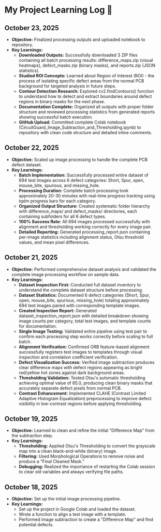 # My Project Learning Log 📝

## October 23, 2025

* **Objective:** Finalized processing outputs and uploaded notebook to repository.
* **Key Learnings:**
    * **Downloaded Outputs:** Successfully downloaded 3 ZIP files containing all batch processing results: difference_maps.zip (visual heatmaps), defect_masks.zip (binary masks), and reports.zip (JSON statistics).
    * **Studied ROI Concepts:** Learned about Region of Interest (ROI) - the process of isolating specific defect areas from the normal PCB background for targeted analysis in future steps.
    * **Contour Detection Research:** Explored cv2.findContours() function to understand how to detect and extract boundaries around defect regions in binary masks for the next phase.
    * **Documentation Complete:** Organized all outputs with proper folder structure and reviewed processing statistics from generated reports showing successful batch execution.
    * **GitHub Upload:** Committed complete Colab notebook (CircuitGuard_Image_Subtraction_and_Thresholding.ipynb) to repository with clean code structure and detailed inline comments.

## October 22, 2025

* **Objective:** Scaled up image processing to handle the complete PCB defect dataset.
* **Key Learnings:**
    * **Batch Implementation:** Successfully processed entire dataset of 694 test images across 6 defect categories: Short, Spur, open, mouse_bite, spurious, and missing_hole.
    * **Processing Duration:** Complete batch processing took approximately 20-30 minutes with real-time progress tracking using tqdm progress bars for each category.
    * **Organized Output Structure:** Created systematic folder hierarchy with difference_maps/ and defect_masks/ directories, each containing subfolders for all 6 defect types.
    * **100% Success Rate:** All 694 images processed successfully with alignment and thresholding working correctly for every image pair.
    * **Detailed Reporting:** Generated processing_report.json containing per-image statistics including alignment status, Otsu threshold values, and mean pixel differences.

## October 21, 2025

* **Objective:** Performed comprehensive dataset analysis and validated the complete image processing workflow on sample data.
* **Key Learnings:**
    * **Dataset Inspection First:** Conducted full dataset inventory to understand the complete dataset structure before processing.
    * **Dataset Statistics:** Documented 6 defect categories (Short, Spur, open, mouse_bite, spurious, missing_hole) totaling approximately 694 test images paired with corresponding template images.
    * **Created Inspection Report:** Generated dataset_inspection_report.json with detailed breakdown showing image counts per category, total test images, and template counts for documentation.
    * **Single Image Testing:** Validated entire pipeline using test pair to confirm each processing step works correctly before scaling to full batch.
    * **Alignment Verification:** Confirmed ORB feature-based alignment successfully registers test images to templates through visual inspection and correlation coefficient verification.
    * **Defect Visualization Success:** Verified image subtraction produces clear difference maps with defect regions appearing as bright red/yellow hot zones against dark background areas.
    * **Thresholding Validation:** Tested Otsu's automatic thresholding achieving optimal value of 65.0, producing clean binary masks that accurately separate defect pixels from normal PCB.
    * **Contrast Enhancement:** Implemented CLAHE (Contrast Limited Adaptive Histogram Equalization) preprocessing to improve defect visibility in low-contrast regions before applying thresholding.

## October 19, 2025

* **Objective:** Learned to clean and refine the initial "Difference Map" from the subtraction step.
* **Key Learnings:**
    * **Thresholding:** Applied Otsu's Thresholding to convert the grayscale map into a clean black-and-white (binary) image.
    * **Filtering:** Used Morphological Operations to remove noise and produce a "Final Cleaned Mask."
    * **Debugging:** Realized the importance of restarting the Colab session to clear old variables and always verifying file paths.

## October 18, 2025

* **Objective:** Set up the initial image processing pipeline.
* **Key Learnings:**
    * Set up the project in Google Colab and loaded the dataset.
    * Wrote a function to align a test image with a template.
    * Performed image subtraction to create a "Difference Map" and find potential defects.
